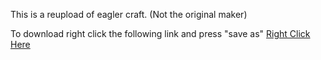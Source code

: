 This is a reupload of eagler craft. (Not the original maker)


To download right click the following link and press "save as"
[Right Click Here](https://raw.githubusercontent.com/Andrew25919/slkzhfslkx/main/Offline_Download_Version.html)
